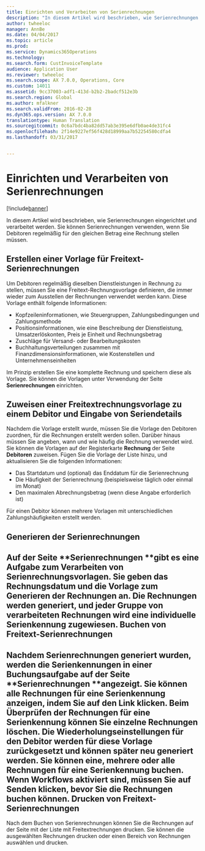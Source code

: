 ```yaml
---
title: Einrichten und Verarbeiten von Serienrechnungen
description: "In diesem Artikel wird beschrieben, wie Serienrechnungen eingerichtet und verarbeitet werden. Sie können Serienrechnungen verwenden, wenn Sie Debitoren regelmäßig für den gleichen Betrag eine Rechnung stellen müssen."
author: twheeloc
manager: AnnBe
ms.date: 04/04/2017
ms.topic: article
ms.prod: 
ms.service: Dynamics365Operations
ms.technology: 
ms.search.form: CustInvoiceTemplate
audience: Application User
ms.reviewer: twheeloc
ms.search.scope: AX 7.0.0, Operations, Core
ms.custom: 14011
ms.assetid: 9cc37003-adf1-413d-b2b2-2badcf512e3b
ms.search.region: Global
ms.author: mfalkner
ms.search.validFrom: 2016-02-28
ms.dyn365.ops.version: AX 7.0.0
translationtype: Human Translation
ms.sourcegitcommit: 0c6a7bdc4ba82dd57ab3e395e6dfb0ae4de31fc4
ms.openlocfilehash: 2f14e9227ef56f428d18999aa7b52254580cdfa4
ms.lasthandoff: 03/31/2017


---
```


# <a name="set-up-and-process-recurring-invoices"></a>Einrichten und Verarbeiten von Serienrechnungen

[!include[banner](../includes/banner.md)]


In diesem Artikel wird beschrieben, wie Serienrechnungen eingerichtet und verarbeitet werden. Sie können Serienrechnungen verwenden, wenn Sie Debitoren regelmäßig für den gleichen Betrag eine Rechnung stellen müssen.

<a name="create-a-recurring-free-text-invoice-template"></a>Erstellen einer Vorlage für Freitext-Serienrechnungen
---------------------------------------------

Um Debitoren regelmäßig dieselben Dienstleistungen in Rechnung zu stellen, müssen Sie eine Freitext-Rechnungsvorlage definieren, die immer wieder zum Ausstellen der Rechnungen verwendet werden kann. Diese Vorlage enthält folgende Informationen:

-   Kopfzeileninformationen, wie Steuergruppen, Zahlungsbedingungen und Zahlungsmethode
-   Positionsinformationen, wie eine Beschreibung der Dienstleistung, Umsatzerlöskonten, Preis je Einheit und Rechnungsbetrag
-   Zuschläge für Versand- oder Bearbeitungskosten
-   Buchhaltungsverteilungen zusammen mit Finanzdimensionsinformationen, wie Kostenstellen und Unternehmenseinheiten

Im Prinzip erstellen Sie eine komplette Rechnung und speichern diese als Vorlage. Sie können die Vorlagen unter Verwendung der Seite **Serienrechnungen** einrichten.

## <a name="assign-a-free-text-invoice-template-to-a-customer-and-enter-recurrence-details"></a>Zuweisen einer Freitextrechnungsvorlage zu einem Debitor und Eingabe von Seriendetails
Nachdem die Vorlage erstellt wurde, müssen Sie die Vorlage den Debitoren zuordnen, für die Rechnungen erstellt werden sollen. Darüber hinaus müssen Sie angeben, wann und wie häufig die Rechnung verwendet wird. Sie können die Vorlagen auf der Registerkarte **Rechnung** der Seite **Debitoren** zuweisen. Fügen Sie die Vorlage der Liste hinzu, und aktualisieren Sie die folgenden Informationen:

-   Das Startdatum und (optional) das Enddatum für die Serienrechnung
-   Die Häufigkeit der Serienrechnung (beispielsweise täglich oder einmal im Monat)
-   Den maximalen Abrechnungsbetrag (wenn diese Angabe erforderlich ist)

Für einen Debitor können mehrere Vorlagen mit unterschiedlichen Zahlungshäufigkeiten erstellt werden.

## <a name="generate-the-recurring-invoices"></a>Generieren der Serienrechnungen
Auf der Seite **Serienrechnungen **gibt es eine Aufgabe zum Verarbeiten von Serienrechnungsvorlagen. Sie geben das Rechnungsdatum und die Vorlage zum Generieren der Rechnungen an. Die Rechnungen werden generiert, und jeder Gruppe von verarbeiteten Rechnungen wird eine individuelle Serienkennung zugewiesen.
Buchen von Freitext-Serienrechnungen
---------------------------------

Nachdem Serienrechnungen generiert wurden, werden die Serienkennungen in einer Buchungsaufgabe auf der Seite **Serienrechnungen **angezeigt. Sie können alle Rechnungen für eine Serienkennung anzeigen, indem Sie auf den Link klicken. Beim Überprüfen der Rechnungen für eine Serienkennung können Sie einzelne Rechnungen löschen. Die Wiederholungseinstellungen für den Debitor werden für diese Vorlage zurückgesetzt und können später neu generiert werden. Sie können eine, mehrere oder alle Rechnungen für eine Serienkennung buchen. Wenn Workflows aktiviert sind, müssen Sie auf **Senden** klicken, bevor Sie die Rechnungen buchen können.
Drucken von Freitext-Serienrechnungen
----------------------------------

Nach dem Buchen von Serienrechnungen können Sie die Rechnungen auf der Seite mit der Liste mit Freitextrechnungen drucken. Sie können die ausgewählten Rechnungen drucken oder einen Bereich von Rechnungen auswählen und drucken.




